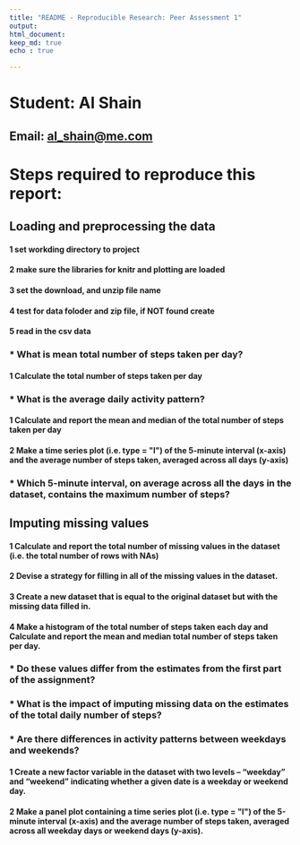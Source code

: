 ```yaml
---
title: "README - Reproducible Research: Peer Assessment 1"
output: 
html_document:
keep_md: true
echo : true

---
```

# Student: Al Shain
## Email: al_shain@me.com
#

# Steps required to reproduce this report:
## Loading and preprocessing the data
#### 1 set workding directory to project
#### 2 make sure the libraries for knitr and plotting are loaded
#### 3 set the download, and unzip file name
#### 4 test for data foloder and zip file, if NOT found create
#### 5 read in the csv data
### * What is mean total number of steps taken per day?
#### 1 Calculate the total number of steps taken per day
### * What is the average daily activity pattern?
#### 1 Calculate and report the mean and median of the total number of steps taken per day
#### 2 Make a time series plot (i.e. type = "l") of the 5-minute interval (x-axis) and the average number of steps taken, averaged across all days (y-axis)
### * Which 5-minute interval, on average across all the days in the dataset, contains the maximum number of steps?
##  Imputing missing values
#### 1 Calculate and report the total number of missing values in the dataset (i.e. the total number of rows with NAs) 
#### 2 Devise a strategy for filling in all of the missing values in the dataset.
#### 3 Create a new dataset that is equal to the original dataset but with the missing data filled in.
#### 4 Make a histogram of the total number of steps taken each day and Calculate and report the mean and median total number of steps taken per day. 
### * Do these values differ from the estimates from the first part of the assignment? 
### * What is the impact of imputing missing data on the estimates of the total daily number of steps?
### * Are there differences in activity patterns between weekdays and weekends?  
#### 1 Create a new factor variable in the dataset with two levels – “weekday” and “weekend” indicating whether a given date is a weekday or weekend day.
#### 2 Make a panel plot containing a time series plot (i.e. type = "l") of the 5-minute interval (x-axis) and the average number of steps taken, averaged across all weekday days or weekend days (y-axis). 
